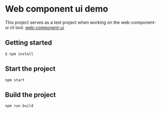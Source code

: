 # Web component ui demo

This project serves as a test project when working on the web-component-ui cli tool.
[web-component-ui](https://github.com/emolr/web-component-ui)

## Getting started
```
$ npm install
```

## Start the project
```
npm start
```

## Build the project
```
npm run build
```
